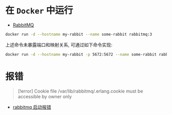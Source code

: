 # 在 `Docker` 中运行

- [RabbitMQ](https://hub.docker.com/_/rabbitmq)

```bash
docker run -d --hostname my-rabbit --name some-rabbit rabbitmq:3
```

上述命令未暴露端口和映射关系, 可通过如下命令实现:

```bash
docker run -d --hostname my-rabbit -p 5672:5672 --name some-rabbit rabbitmq:3
```

# 报错

> [!error]
> Cookie file /var/lib/rabbitmq/.erlang.cookie must be accessible by owner only

- [rabbitmq 启动报错](https://blog.csdn.net/qq_35720307/article/details/103313655)